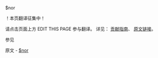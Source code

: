 $nor

 ！本页翻译征集中！

请点击页面上方 EDIT THIS PAGE 参与翻译。
详见：
[贡献指南]( https://github.com/JinMuInfo/MongoDB-Manual-zh/blob/master/CONTRIBUTING.md )、
[原文链接](  https://docs.mongodb.com/manual/reference/operator/query/nor/  )。

 参见

原文 - [$nor]( https://docs.mongodb.com/manual/reference/operator/query/nor/ )

